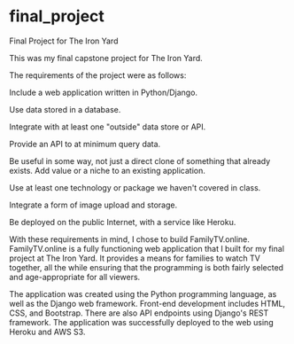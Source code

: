 # final_project
Final Project for The Iron Yard

This was my final capstone project for The Iron Yard. 


The requirements of the project were as follows:

Include a web application written in Python/Django.

Use data stored in a database.

Integrate with at least one "outside" data store or API.

Provide an API to at minimum query data.

Be useful in some way, not just a direct clone of something that already exists. Add value or a niche to an existing application.

Use at least one technology or package we haven't covered in class.

Integrate a form of image upload and storage.

Be deployed on the public Internet, with a service like Heroku.

With these requirements in mind, I chose to build FamilyTV.online.  FamilyTV.online is a fully functioning web application that I built for my final project at The Iron Yard. It provides a means for families to watch TV together, all the while ensuring that the programming is both fairly selected and age-appropriate for all viewers.

The application was created using the Python programming language, as well as the Django web framework. Front-end development includes HTML, CSS, and Bootstrap. There are also API endpoints using Django's REST framework.  The application was successfully deployed to the web using Heroku and AWS S3.
